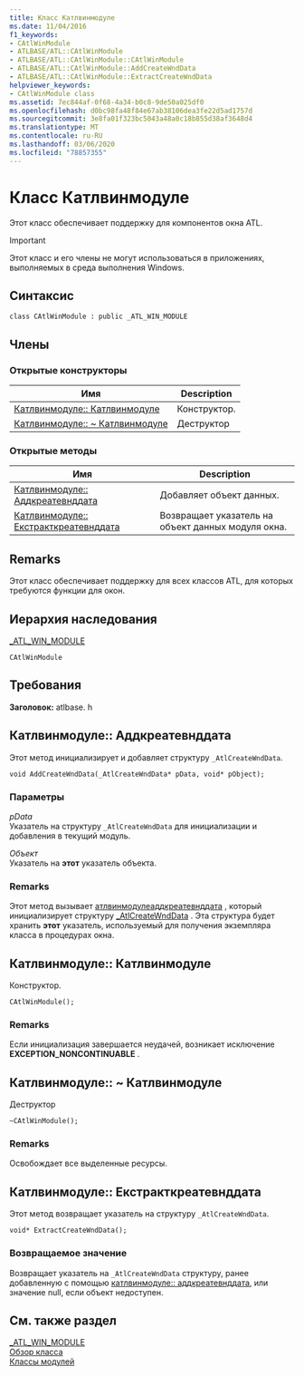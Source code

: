 ```yaml
---
title: Класс Катлвинмодуле
ms.date: 11/04/2016
f1_keywords:
- CAtlWinModule
- ATLBASE/ATL::CAtlWinModule
- ATLBASE/ATL::CAtlWinModule::CAtlWinModule
- ATLBASE/ATL::CAtlWinModule::AddCreateWndData
- ATLBASE/ATL::CAtlWinModule::ExtractCreateWndData
helpviewer_keywords:
- CAtlWinModule class
ms.assetid: 7ec844af-0f68-4a34-b0c8-9de50a025df0
ms.openlocfilehash: d0bc98fa48f84e67ab38106dea3fe22d5ad1757d
ms.sourcegitcommit: 3e8fa01f323bc5043a48a0c18b855d38af3648d4
ms.translationtype: MT
ms.contentlocale: ru-RU
ms.lasthandoff: 03/06/2020
ms.locfileid: "78857355"
---
```

# <a name="catlwinmodule-class"></a>Класс Катлвинмодуле

Этот класс обеспечивает поддержку для компонентов окна ATL.

> [!IMPORTANT]
>  Этот класс и его члены не могут использоваться в приложениях, выполняемых в среда выполнения Windows.

## <a name="syntax"></a>Синтаксис

```
class CAtlWinModule : public _ATL_WIN_MODULE
```

## <a name="members"></a>Члены

### <a name="public-constructors"></a>Открытые конструкторы

|Имя|Description|
|----------|-----------------|
|[Катлвинмодуле:: Катлвинмодуле](#catlwinmodule)|Конструктор.|
|[Катлвинмодуле:: ~ Катлвинмодуле](#dtor)|Деструктор|

### <a name="public-methods"></a>Открытые методы

|Имя|Description|
|----------|-----------------|
|[Катлвинмодуле:: Аддкреатевнддата](#addcreatewnddata)|Добавляет объект данных.|
|[Катлвинмодуле:: Екстракткреатевнддата](#extractcreatewnddata)|Возвращает указатель на объект данных модуля окна.|

## <a name="remarks"></a>Remarks

Этот класс обеспечивает поддержку для всех классов ATL, для которых требуются функции для окон.

## <a name="inheritance-hierarchy"></a>Иерархия наследования

[_ATL_WIN_MODULE](atl-typedefs.md#_atl_win_module)

`CAtlWinModule`

## <a name="requirements"></a>Требования

**Заголовок:** atlbase. h

##  <a name="addcreatewnddata"></a>Катлвинмодуле:: Аддкреатевнддата

Этот метод инициализирует и добавляет структуру `_AtlCreateWndData`.

```
void AddCreateWndData(_AtlCreateWndData* pData, void* pObject);
```

### <a name="parameters"></a>Параметры

*pData*<br/>
Указатель на структуру `_AtlCreateWndData` для инициализации и добавления в текущий модуль.

*Объект*<br/>
Указатель на **этот** указатель объекта.

### <a name="remarks"></a>Remarks

Этот метод вызывает [атлвинмодулеаддкреатевнддата](winmodule-global-functions.md#atlwinmoduleaddcreatewnddata) , который инициализирует структуру [_AtlCreateWndData](../../atl/reference/atlcreatewnddata-structure.md) . Эта структура будет хранить **этот** указатель, используемый для получения экземпляра класса в процедурах окна.

##  <a name="catlwinmodule"></a>Катлвинмодуле:: Катлвинмодуле

Конструктор.

```
CAtlWinModule();
```

### <a name="remarks"></a>Remarks

Если инициализация завершается неудачей, возникает исключение **EXCEPTION_NONCONTINUABLE** .

##  <a name="dtor"></a>Катлвинмодуле:: ~ Катлвинмодуле

Деструктор

```
~CAtlWinModule();
```

### <a name="remarks"></a>Remarks

Освобождает все выделенные ресурсы.

##  <a name="extractcreatewnddata"></a>Катлвинмодуле:: Екстракткреатевнддата

Этот метод возвращает указатель на структуру `_AtlCreateWndData`.

```
void* ExtractCreateWndData();
```

### <a name="return-value"></a>Возвращаемое значение

Возвращает указатель на `_AtlCreateWndData` структуру, ранее добавленную с помощью [катлвинмодуле:: аддкреатевнддата](#addcreatewnddata), или значение null, если объект недоступен.

## <a name="see-also"></a>См. также раздел

[_ATL_WIN_MODULE](atl-typedefs.md#_atl_win_module)<br/>
[Обзор класса](../../atl/atl-class-overview.md)<br/>
[Классы модулей](../../atl/atl-module-classes.md)

